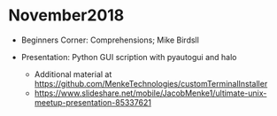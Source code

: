 # November2018

 * Beginners Corner: Comprehensions; Mike Birdsll

 * Presentation: Python GUI scription with pyautogui and halo
    * Additional material at https://github.com/MenkeTechnologies/customTerminalInstaller
    * https://www.slideshare.net/mobile/JacobMenke1/ultimate-unix-meetup-presentation-85337621
    
    

